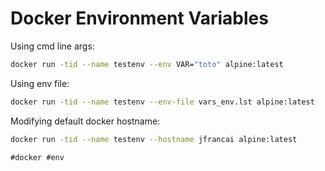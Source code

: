 # Docker Environment Variables

Using cmd line args:
```sh
docker run -tid --name testenv --env VAR="toto" alpine:latest
```

Using env file:
```sh
docker run -tid --name testenv --env-file vars_env.lst alpine:latest
```

Modifying default docker hostname:
```sh
docker run -tid --name testenv --hostname jfrancai alpine:latest
```

    #docker #env
